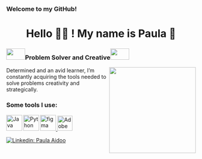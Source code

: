 ### Welcome to my GitHub!

<h1 align="center">Hello 👩‍💻 ! My name is Paula 👋</h1>


<h3 ><img  src="https://media2.giphy.com/media/fvHOa31B79mlKWC2re/giphy.gif?cid=ecf05e47cwfca7dqspp9ijoxupay506ydip2vc31ujl2lisj&rid=giphy.gif&ct=s" width="50" height='30'>Problem Solver and Creative<img  src="https://media2.giphy.com/media/fvHOa31B79mlKWC2re/giphy.gif?cid=ecf05e47cwfca7dqspp9ijoxupay506ydip2vc31ujl2lisj&rid=giphy.gif&ct=s" width="50" height='30'></h3>
  
<img align='right' src="https://media3.giphy.com/media/f6hnhHkks8bk4jwjh3/giphy.gif" width="230">
  
<p> Determined and an avid learner, I’m constantly acquiring the tools needed to solve problems creativity and strategically. </p>
 
### Some tools I use:


<a href="https://www.java.com" target="_blank"><img align="left" alt="Java" height ="42px" src="https://raw.githubusercontent.com/rahul-jha98/github_readme_icons/main/language_and_tools/square/java/java.svg"></a>
<a href="https://www.python.org" target="_blank"><img align="left" alt="Python" height ="42px" src="https://raw.githubusercontent.com/rahul-jha98/github_readme_icons/main/language_and_tools/square/python/python.svg"></a>
<a href="https://www.figma.com/" target="_blank"> <img src="https://raw.githubusercontent.com/rahul-jha98/github_readme_icons/main/language_and_tools/square/figma/figma.svg" alt="figma" height='42px'/> </a>
<a href="https://creativecloud.adobe.com" target="_blank" rel="noreferrer"> <img src="https://play-lh.googleusercontent.com/WIVfY42FSk4naFCn42h694luehyzsifuiy2l0ok_-lFeb50qda_7j3YQdp0x2-S2_ykH" alt="Adobe Creative Cloud" width="40" height="40"/> </a>


[![Linkedin: Paula Aidoo](https://img.shields.io/badge/-Paula_Aidoo-blue?style=flat-square&logo=Linkedin&logoColor=white&link=https://www.linkedin.com/in/paulaaidoo/)](https://www.linkedin.com/in/paulaaidoo/)


<!--
Here are some ideas to get you started:

- 🔭 I’m currently working on ...
- 🌱 I’m currently learning ...
- 👯 I’m looking to collaborate on ...
- 🤔 I’m looking for help with ...
- 💬 Ask me about ...
- 📫 How to reach me: ...
- 😄 Pronouns: ...
- ⚡ Fun fact: ...
-->
